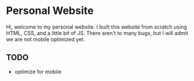 # Personal Website

Hi, welcome to my personal website. I built this website from scratch using HTML, CSS, and a little bit of JS. There aren't to many bugs, but I will admit
we are not mobile optimized yet.

## TODO
- optimize for mobile

